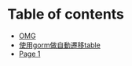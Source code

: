 # Table of contents

* [OMG](README.md)
* [使用gorm做自動遷移table](shi-yong-gorm-zuo-zi-dong-qian-yi-table.md)
* [Page 1](page-1.md)
